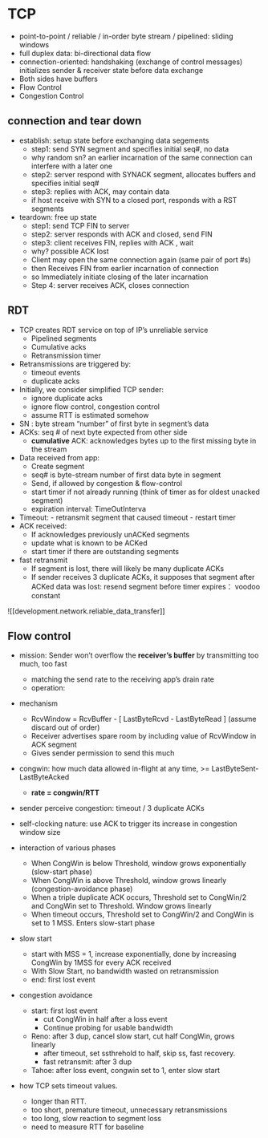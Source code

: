 
# TCP

- point-to-point / reliable / in-order byte stream / pipelined: sliding windows
- full duplex data: bi-directional data flow
- connection-oriented: handshaking (exchange of control messages) initializes sender & receiver state before data exchange
- Both sides have buffers
- Flow Control
- Congestion Control

## connection and tear down

- establish: setup state before exchanging data segements
  - step1: send SYN segment and specifies initial seq#, no data
  - why random sn? an earlier incarnation of the same connection can interfere with a later one
  - step2: server respond with SYNACK segment, allocates buffers and specifies initial seq#
  - step3: replies with ACK, may contain data
  - if host receive with SYN to a closed port, responds with a RST segments 
- teardown: free up state 
  - step1: send TCP FIN to server
  - step2: server responds with ACK and closed, send FIN
  - step3: client receives FIN, replies with ACK , wait 
  - why? possible ACK lost
  - Client may open the same connection again (same pair of port #s) 
  - then Receives FIN from earlier incarnation of connection
  - so Immediately initiate closing of the later incarnation
  - Step 4: server receives ACK, closes connection


## RDT

  - TCP creates RDT service on top of IP’s unreliable service
    - Pipelined segments 
    - Cumulative acks
    - Retransmission timer
  - Retransmissions are triggered by:
    - timeout events 
    - duplicate acks
  - Initially, we consider simplified TCP sender:
    - ignore duplicate acks
    - ignore flow control, congestion control
    - assume RTT is estimated somehow
  - SN : byte stream “number” of first byte in segment’s data
  - ACKs: seq # of next byte expected from other side
    - **cumulative** ACK: acknowledges bytes up to the first missing byte in the stream
  - Data received from app:
    - Create segment
    - seq# is byte-stream number of first data byte in segment
    - Send, if allowed by congestion & flow-control
    - start timer if not already running (think of timer as for oldest unacked segment)
    - expiration interval: TimeOutInterva
  -  Timeout:
    -  retransmit segment that caused timeout
    -  restart timer
  - ACK received:
    -  If acknowledges previously unACKed segments
    -  update what is known to be ACKed
    -  start timer if there are outstanding segments
  - fast retransmit
    - If segment is lost, there will likely be many duplicate ACKs
    - If sender receives 3 duplicate ACKs, it supposes that segment after ACKed data was lost: resend segment before timer expires： voodoo constant

![[development.network.reliable_data_transfer]]
## Flow control

- mission: Sender won’t overflow the **receiver’s buffer** by transmitting too much, too fast
  - matching the send rate to the receiving app’s drain rate
  - operation:
- mechanism
    - RcvWindow = RcvBuffer - [ LastByteRcvd - LastByteRead ] (assume discard out of order)
    - Receiver advertises spare room by including value of RcvWindow in ACK segment
    - Gives sender permission to send this much

- congwin: how much data allowed in-flight at any time, >= LastByteSent-LastByteAcked
    - **rate = congwin/RTT**
- sender perceive congestion: timeout / 3 duplicate ACKs
- self-clocking nature: use ACK to trigger its increase in congestion window size
- interaction of various phases 
  - When CongWin is below Threshold, window grows exponentially (slow-start phase)
  - When CongWin is above Threshold, window grows linearly (congestion-avoidance phase)
  - When a triple duplicate ACK occurs, Threshold set to CongWin/2 and CongWin set to Threshold. Window grows linearly
  - When timeout occurs, Threshold set to CongWin/2 and CongWin is set to 1 MSS. Enters slow-start phase
- slow start
  - start with MSS = 1, increase exponentially, done by increasing CongWin by 1MSS for every ACK received
  - With Slow Start, no bandwidth wasted on retransmission
  - end: first lost event
- congestion avoidance
    - start: first lost event
        - cut CongWin in half after a loss event
        - Continue probing for usable bandwidth
    - Reno: after 3 dup, cancel slow start, cut half CongWin, grows linearly
        - after timeout, set ssthrehold to half, skip ss, fast recovery.
        - fast retransmit:  after 3 dup
    - Tahoe: after loss event, congwin set to 1, enter slow start
- how TCP sets timeout values.
    - longer than RTT. 
    - too short, premature timeout, unnecessary retransmissions
    - too long, slow reaction to segment loss
    - need to measure RTT for baseline


